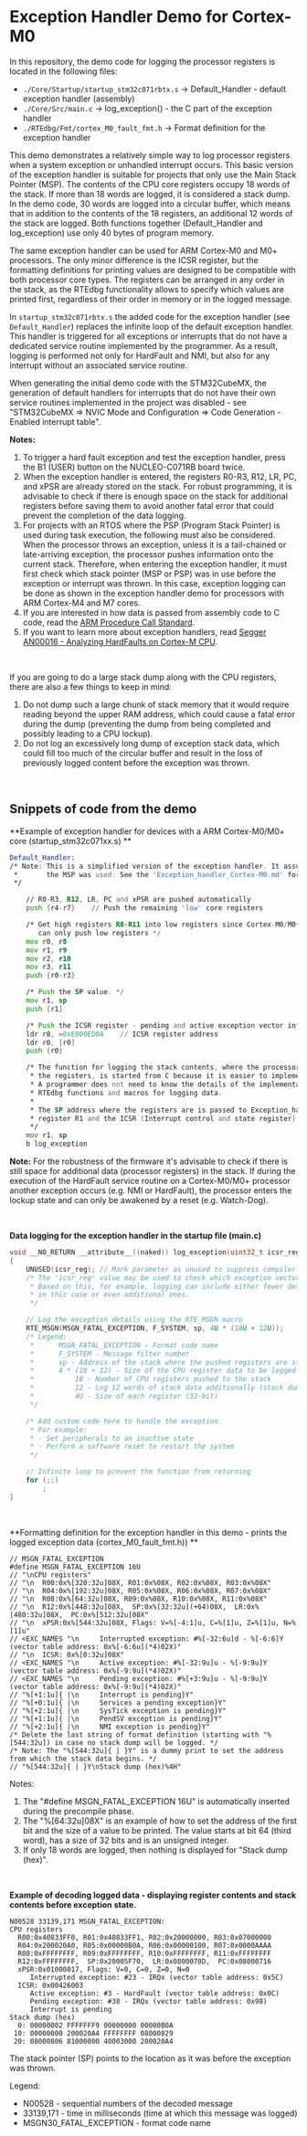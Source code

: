 # Exception Handler Demo for Cortex-M0

In this repository, the demo code for logging the processor registers is located in the following files:
* `./Core/Startup/startup_stm32c071rbtx.s` &rarr; Default_Handler - default exception handler (assembly)
* `./Core/Src/main.c` &rarr; log_exception() - the C part of the exception handler
* `./RTEdbg/Fmt/cortex_M0_fault_fmt.h` &rarr; Format definition for the exception handler

This demo demonstrates a relatively simple way to log processor registers when a system exception or unhandled interrupt occurs. This basic version of the exception handler is suitable for projects that only use the Main Stack Pointer (MSP).  The contents of the CPU core registers occupy 18 words of the stack. If more than 18 words are logged, it is considered a stack dump. In the demo code, 30 words are logged into a circular buffer, which means that in addition to the contents of the 18 registers, an additional 12 words of the stack are logged. Both functions together (Default_Handler and log_exception) use only 40 bytes of program memory.

The same exception handler can be used for ARM Cortex-M0 and M0+ processors. The only minor difference is the ICSR register, but the formatting definitions for printing values are designed to be compatible with both processor core types. The registers can be arranged in any order in the stack, as the RTEdbg functionality allows to specify which values are printed first, regardless of their order in memory or in the logged message.

In `startup_stm32c071rbtx.s` the added code for the exception handler (see `Default_Handler`) replaces the infinite loop of the default exception handler. This  handler is triggered for all exceptions or interrupts that do not have a dedicated service routine implemented by the programmer. As a result, logging is performed not only for HardFault and NMI, but also for any interrupt without an associated service routine.

When generating the initial demo code with the STM32CubeMX, the generation of default handlers for interrupts that do not have their own service routines implemented in the project was disabled - see "STM32CubeMX => NVIC Mode and Configuration => Code Generation - Enabled interrupt table".

**Notes:**
1. To trigger a hard fault exception and test the exception handler, press the B1 (USER) button on the NUCLEO-C071RB board twice.
1. When the exception handler is entered, the registers R0-R3, R12, LR, PC, and xPSR are already stored on the stack. For robust programming, it is advisable to check if there is enough space on the stack for additional registers before saving them to avoid another fatal error that could prevent the completion of the data logging.
2. For projects with an RTOS where the PSP (Program Stack Pointer) is used during task execution, the following must also be considered. When the processor throws an exception, unless it is a tail-chained or late-arriving exception, the processor pushes information onto the current stack. Therefore, when entering the exception handler, it must first check which stack pointer (MSP or PSP) was in use before the exception or interrupt was thrown. In this case, exception logging can be done as shown in the exception handler demo for processors with ARM Cortex-M4 and M7 cores.
3. If you are interested in how data is passed from assembly code to C code, read the [ARM Procedure Call Standard](https://developer.arm.com/documentation/den0013/d/Application-Binary-Interfaces/Procedure-Call-Standard).
4. If you want to learn more about exception handlers, read [Segger AN00016 - Analyzing HardFaults on Cortex-M CPU](https://www.segger.com/downloads/application-notes/AN00016).

<br>

If you are going to do a large stack dump along with the CPU registers, there are also a few things to keep in mind:
1. Do not dump such a large chunk of stack memory that it would require reading beyond the upper RAM address, which could cause a fatal error during the dump (preventing the dump from being completed and possibly leading to a CPU lockup).
2. Do not log an excessively long dump of exception stack data, which could fill too much of the circular buffer and result in the loss of previously logged content before the exception was thrown.

<br>

## Snippets of code from the demo

**Example of exception handler for devices with a ARM Cortex-M0/M0+ core (startup_stm32c071xx.s) **
```asm
Default_Handler:
/* Note: This is a simplified version of the exception handler. It assumes that
 *       the MSP was used. See the 'Exception_handler_Cortex-M0.md' for details.
 */

	// R0-R3, R12, LR, PC and xPSR are pushed automatically
    push {r4-r7}	// Push the remaining 'low' core registers

    /* Get high registers R8-R11 into low registers since Cortex-M0/M0+
       can only push low registers */
    mov r0, r8
    mov r1, r9
    mov r2, r10
    mov r3, r11
    push {r0-r3}

    /* Push the SP value. */
    mov r1, sp
    push {r1}

    /* Push the ICSR register - pending and active exception vector info */
    ldr r0, =0xE000ED04    // ICSR register address
    ldr r0, [r0]
    push {r0}

	/* The function for logging the stack contents, where the processor has stored
	 * the registers, is started from C because it is easier to implement that way.
	 * A programmer does not need to know the details of the implementation of
	 * RTEdbg functions and macros for logging data.
	 *
	 * The SP address where the registers are is passed to Exception_handler() in
	 * register R1 and the ICSR (Interrupt control and state register) value in R0.
	 */
    mov r1, sp
    b log_exception
```
**Note:** For the robustness of the firmware it's advisable to check if there is still space for additional data (processor registers) in the stack. If during the execution of the HardFault service routine on a Cortex-M0/M0+ processor another exception occurs (e.g. NMI or HardFault), the processor enters the lockup state and can only be awakened by a reset (e.g. Watch-Dog).

<br>

**Data logging for the exception handler in the startup file (main.c)**
```C
void __NO_RETURN __attribute__((naked)) log_exception(uint32_t icsr_reg, const uint32_t *sp)
{
    UNUSED(icsr_reg); // Mark parameter as unused to suppress compiler warnings
    /* The 'icsr_reg' value may be used to check which exception vector is active.
     * Based on this, for example, logging can include either fewer details than
     * in this case or even additional ones.
     */

    // Log the exception details using the RTE_MSGN macro
    RTE_MSGN(MSGN_FATAL_EXCEPTION, F_SYSTEM, sp, 4U * (18U + 12U));
    /* Legend:
     *      MSGN_FATAL_EXCEPTION - Format code name
     *      F_SYSTEM - Message filter number
     *      sp - Address of the stack where the pushed registers are stored
     *      4 * (18 + 12) - Size of the CPU register data to be logged
     *          18 - Number of CPU registers pushed to the stack
     *          12 - Log 12 words of stack data additionally (stack dump example).
     *          4U - Size of each register (32-bit)
     */

    /* Add custom code here to handle the exception.
     * For example:
     * - Set peripherals to an inactive state
     * - Perform a software reset to restart the system
     */

    // Infinite loop to prevent the function from returning
    for (;;)
        ;
}
```

<br>

**Formatting definition for the exception handler in this demo - prints the logged exception data (cortex_M0_fault_fmt.h)) **
```
// MSGN_FATAL_EXCEPTION
#define MSGN_FATAL_EXCEPTION 16U
// "\nCPU registers"
// "\n  R00:0x%[320:32u]08X, R01:0x%08X, R02:0x%08X, R03:0x%08X"
// "\n  R04:0x%[192:32u]08X, R05:0x%08X, R06:0x%08X, R07:0x%08X"
// "\n  R08:0x%[64:32u]08X, R09:0x%08X, R10:0x%08X, R11:0x%08X"
// "\n  R12:0x%[448:32u]08X,  SP:0x%[32:32u](+64)08X,  LR:0x%[480:32u]08X,  PC:0x%[512:32u]08X"
// "\n  xPSR:0x%[544:32u]08X, Flags: V=%[-4:1]u, C=%[1]u, Z=%[1]u, N=%[1]u"
// <EXC_NAMES "\n     Interrupted exception: #%[-32:6u]d - %[-6:6]Y (vector table address: 0x%[-6:6u](*4)02X)"
// "\n  ICSR: 0x%[0:32u]08X"
// <EXC_NAMES "\n     Active exception: #%[-32:9u]u - %[-9:9u]Y (vector table address: 0x%[-9:9u](*4)02X)"
// <EXC_NAMES "\n     Pending exception: #%[+3:9u]u - %[-9:9u]Y (vector table address: 0x%[-9:9u](*4)02X)"
// "%[+1:1u]{ |\n     Interrupt is pending}Y"
// "%[+0:1u]{ |\n     Services a pending exception}Y"
// "%[+2:1u]{ |\n     SysTick exception is pending}Y"
// "%[+1:1u]{ |\n     PendSV exception is pending}Y"
// "%[+2:1u]{ |\n     NMI exception is pending}Y"
/* Delete the last string of format definition (starting with "%[544:32u]) in case no stack dump will be logged. */
/* Note: The "%[544:32u]{ | }Y" is a dummy print to set the address from which the stack data begins. */
// "%[544:32u]{ | }Y\nStack dump (hex)%4H"
```
Notes:
1. The "#define MSGN_FATAL_EXCEPTION 16U" is automatically inserted during the precompile phase.
2. The "%[64:32u]08X" is an example of how to set the address of the first bit and the size of a value to be printed. The value starts at bit 64 (third word), has a size of 32 bits and is an unsigned integer.
3. If only 18 words are logged, then nothing is displayed for "Stack dump (hex)".

<br>

**Example of decoding logged data - displaying register contents and stack contents before exception state.**
```
N00528 33139,171 MSGN_FATAL_EXCEPTION: 
CPU registers
  R00:0x40833FF0, R01:0x40833FF1, R02:0x20000000, R03:0x07000000
  R04:0x200020A0, R05:0x00000B0A, R06:0x00000100, R07:0x0000AAAA
  R08:0xFFFFFFFF, R09:0xFFFFFFFF, R10:0xFFFFFFFF, R11:0xFFFFFFFF
  R12:0xFFFFFFFF,  SP:0x20005F70,  LR:0x0800070D,  PC:0x08000716
  xPSR:0x01000017, Flags: V=0, C=0, Z=0, N=0
     Interrupted exception: #23 - IRQx (vector table address: 0x5C)
  ICSR: 0x00426003
     Active exception: #3 - HardFault (vector table address: 0x0C)
     Pending exception: #38 - IRQx (vector table address: 0x98)
     Interrupt is pending     
Stack dump (hex)
  0: 00000002 FFFFFFF9 00000000 00000B0A 
 10: 00000000 200020A4 FFFFFFFF 08000829 
 20: 08000806 81000000 40003000 200020A4 
```
The stack pointer (SP) points to the location as it was before the exception was thrown.

Legend:
* N00528 - sequential numbers of the decoded message
* 33139,171 - time in milliseconds (time at which this message was logged)
* MSGN30_FATAL_EXCEPTION - format code name